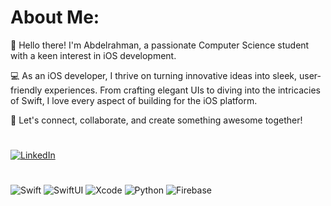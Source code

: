 # About Me:

👋 Hello there! I'm Abdelrahman, a passionate Computer Science student with a keen interest in iOS development.

💻 As an iOS developer, I thrive on turning innovative ideas into sleek, user-friendly experiences. From crafting elegant UIs to diving into the intricacies of Swift, I love every aspect of building for the iOS platform.

🚀 Let's connect, collaborate, and create something awesome together! 
#
[![LinkedIn](https://img.shields.io/badge/LinkedIn-%230077B5.svg?logo=linkedin&logoColor=white)](https://linkedin.com/in/abdelrahmanezzatt) 
# 
![Swift](https://img.shields.io/badge/swift-F54A2A?style=flat&logo=swift&logoColor=white) ![SwiftUI](https://img.shields.io/badge/swiftUI-2b35af?style=flat&logo=swift&logoColor=white)  ![Xcode](https://img.shields.io/badge/Xcode-007ACC?style=flat&logo=Xcode&logoColor=white)
![Python](https://img.shields.io/badge/python-3670A0?style=flat&logo=python&logoColor=ffdd54) ![Firebase](https://img.shields.io/badge/Firebase-039BE5?style=flat&logo=Firebase&logoColor=white)

<!-- Proudly created with GPRM ( https://gprm.itsvg.in ) -->
